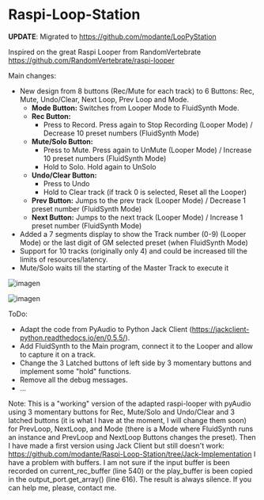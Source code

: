 # Raspi-Loop-Station

**UPDATE**: Migrated to https://github.com/modante/LooPyStation

Inspired on the great Raspi Looper from RandomVertebrate https://github.com/RandomVertebrate/raspi-looper

Main changes:
- New design from 8 buttons (Rec/Mute for each track) to 6 Buttons: Rec, Mute, Undo/Clear, Next Loop, Prev Loop and Mode.
  - **Mode Button:** Switches from Looper Mode to FluidSynth Mode.
  - **Rec Button:**
    - Press to Record. Press again to Stop Recording (Looper Mode) / Decrease 10 preset numbers (FluidSynth Mode)
  - **Mute/Solo Button:**
    - Press to Mute. Press again to UnMute (Looper Mode) / Increase 10 preset numbers (FluidSynth Mode)
    - Hold to Solo. Hold again to UnSolo
  - **Undo/Clear Button:**
    - Press to Undo
    - Hold to Clear track (if track 0 is selected, Reset all the Looper)
  - **Prev Button:** Jumps to the prev track (Looper Mode) / Decrease 1 preset number (FluidSynth Mode)
  - **Next Button:** Jumps to the next track (Looper Mode) / Increase 1 preset number (FluidSynth Mode)
- Added a 7 segments display to show the Track number (0-9) (Looper Mode) or the last digit of GM selected preset (when FluidSynth Mode)
- Support for 10 tracks (originally only 4) and could be increased till the limits of resources/latency.
- Mute/Solo waits till the starting of the Master Track to execute it

![imagen](https://github.com/user-attachments/assets/7e4a752f-1773-4dce-8de1-60d16994fe0f)

![imagen](https://github.com/user-attachments/assets/c0264a8e-3662-4eb9-855b-bd9bf15feecf)

ToDo:
- Adapt the code from PyAudio to Python Jack Client (https://jackclient-python.readthedocs.io/en/0.5.5/).
- Add FluidSynth to the Main program, connect it to the Looper and allow to capture it on a track.
- Change the 3 Latched buttons of left side by 3 momentary buttons and implement some "hold" functions.
- Remove all the debug messages.
- ...


Note: This is a "working" version of the adapted raspi-looper with pyAudio using 3 momentary buttons for Rec, Mute/Solo and Undo/Clear and 3 latched buttons (it is what I have at the moment, I will change them soon) for PrevLoop, NextLoop, and Mode (there is a Mode where FluidSynth runs an instance and PrevLoop and NextLoop Buttons changes the preset).
Then I have made a first version using Jack Client but still doesn't work: https://github.com/modante/Raspi-Loop-Station/tree/Jack-Implementation
I have a problem with buffers. I am not sure if the input buffer is been recorded on current_rec_buffer (line 540) or the play_buffer is been copied in the output_port.get_array() (line 616). The result is always silence. If you can help me, please, contact me.
